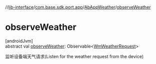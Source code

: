 //[lib-interface](../../../index.md)/[com.base.sdk.port.app](../index.md)/[AbAppWeather](index.md)/[observeWeather](observe-weather.md)

# observeWeather

[androidJvm]\
abstract val [observeWeather](observe-weather.md): Observable&lt;[WmWeatherRequest](../../com.base.sdk.entity.apps/-wm-weather-request/index.md)&gt;

监听设备端天气请求(Listen for the weather request from the device)
